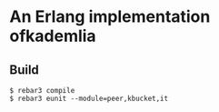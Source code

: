 An Erlang implementation ofkademlia
=====

Build
-----

    $ rebar3 compile
    $ rebar3 eunit --module=peer,kbucket,it
